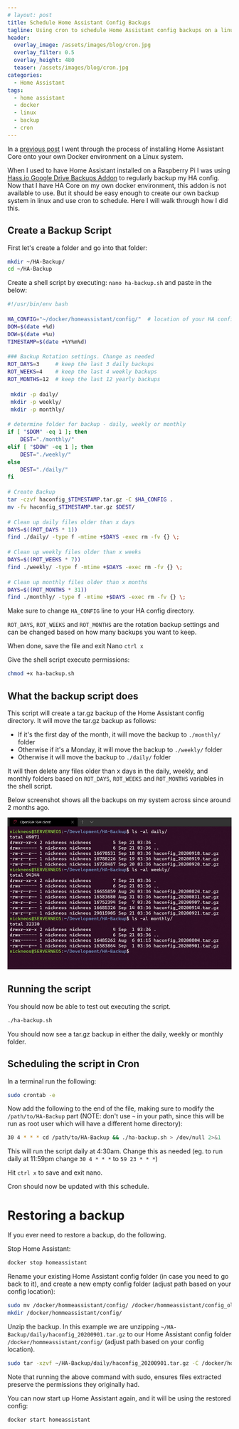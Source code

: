 ```yaml
---
# layout: post
title: Schedule Home Assistant Config Backups
tagline: Using cron to schedule Home Assistant config backups on a linux hosted system
header:
  overlay_image: /assets/images/blog/cron.jpg
  overlay_filter: 0.5
  overlay_height: 480
  teaser: /assets/images/blog/cron.jpg
categories:
  - Home Assistant
tags:
  - home assistant
  - docker
  - linux
  - backup
  - cron
---
```



In a [previous post](https://www.nickneos.com/2020/09/14/migrating-home-assistant/) I went through the process of installing Home Assistant Core onto your own Docker environment on a Linux system.

When I used to have Home Assistant installed on a Raspberry Pi I was using [Hass.io Google Drive Backups Addon](https://github.com/sabeechen/hassio-google-drive-backup) to regularly backup my HA config. Now that I have HA Core on my own docker environment, this addon is not available to use. But it should be easy enough to create our own backup system in linux and use cron to schedule. Here I will walk through how I did this.

## Create a Backup Script

First let's create a folder and go into that folder:
```bash
mkdir ~/HA-Backup/
cd ~/HA-Backup
```
Create a shell script by executing: `nano ha-backup.sh` and paste in the below:

```bash
#!/usr/bin/env bash

HA_CONFIG="~/docker/homeassistant/config/"  # location of your HA config
DOM=$(date +%d)
DOW=$(date +%u)
TIMESTAMP=$(date +%Y%m%d)

### Backup Rotation settings. Change as needed
ROT_DAYS=3     # keep the last 3 daily backups
ROT_WEEKS=4    # keep the last 4 weekly backups
ROT_MONTHS=12  # keep the last 12 yearly backups

 mkdir -p daily/
 mkdir -p weekly/
 mkdir -p monthly/

# determine folder for backup - daily, weekly or monthly
if [ "$DOM" -eq 1 ]; then
    DEST="./monthly/"
elif [ "$DOW" -eq 1 ]; then
    DEST="./weekly/"
else
    DEST="./daily/"
fi

# Create Backup
tar -czvf haconfig_$TIMESTAMP.tar.gz -C $HA_CONFIG .
mv -fv haconfig_$TIMESTAMP.tar.gz $DEST/

# Clean up daily files older than x days 
DAYS=$((ROT_DAYS * 1))
find ./daily/ -type f -mtime +$DAYS -exec rm -fv {} \;

# Clean up weekly files older than x weeks 
DAYS=$((ROT_WEEKS * 7))
find ./weekly/ -type f -mtime +$DAYS -exec rm -fv {} \;

# Clean up monthly files older than x months 
DAYS=$((ROT_MONTHS * 31))
find ./monthly/ -type f -mtime +$DAYS -exec rm -fv {} \;

```

Make sure to change `HA_CONFIG` line to your HA config directory.

`ROT_DAYS`, `ROT_WEEKS` and `ROT_MONTHS` are the rotation backup settings and can be changed based on how many backups you want to keep.

When done, save the file and exit Nano `ctrl x`

Give the shell script execute permissions:
```bash
chmod +x ha-backup.sh
```

## What the backup script does

This script will create a tar.gz backup of the Home Assistant config directory. It will move the tar.gz backup as follows:

* If it's the first day of the month, it will move the backup to `./monthly/` folder
* Otherwise if it's a Monday, it will move the backup to `./weekly/` folder
* Otherwise it will move the backup to `./daily/` folder

It will then delete any files older than x days in the daily, weekly, and monthly folders based on `ROT_DAYS`, `ROT_WEEKS` and `ROT_MONTHS` variables in the shell script.

Below screenshot shows all the backups on my system across since around 2 months ago. 

![Backups](/assets/images/blog/ha-backup-files.jpg)

## Running the script

You should now be able to test out executing the script.

```bash
./ha-backup.sh
```

You should now see a tar.gz backup in either the daily, weekly or monthly folder.

## Scheduling the script in Cron

In a terminal run the following:

```bash
sudo crontab -e
```

Now add the following to the end of the file, making sure to modify the `/path/to/HA-Backup` part (NOTE: don't use `~` in your path, since this will be run as root user which will have a different home directory):

```bash
30 4 * * * cd /path/to/HA-Backup && ./ha-backup.sh > /dev/null 2>&1
```

This will run the script daily at 4:30am. Change this as needed (eg. to run daily at 11:59pm change `30 4 * * *` to `59 23 * * *`)

Hit `ctrl x` to save and exit nano.

Cron should now be updated with this schedule.

# Restoring a backup

If you ever need to restore a backup, do the following.

Stop Home Assistant:
```bash
docker stop homeassistant
```

Rename your existing Home Assistant config folder (in case you need to go back to it), and create a new empty config folder (adjust path based on your config location):
```bash
sudo mv /docker/hommeassistant/config/ /docker/hommeassistant/config_old/ 
mkdir /docker/hommeassistant/config/
```

Unzip the backup. In this example we are unzipping `~/HA-Backup/daily/haconfig_20200901.tar.gz` to our Home Assistant config folder `/docker/hommeassistant/config/` (adjust path based on your config location).

```bash
sudo tar -xzvf ~/HA-Backup/daily/haconfig_20200901.tar.gz -C /docker/hommeassistant/config/
```

Note that running the above command with sudo, ensures files extracted preserve the permissions they originally had.

You can now start up Home Assistant again, and it will be using the restored config:
```bash
docker start homeassistant
```


